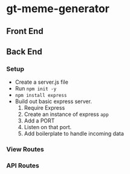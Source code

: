 # gt-meme-generator


## Front End

## Back End

### Setup
* Create a server.js file
* Run `npm init -y`
* `npm install express`
* Build out basic express server.
    1. Require Express
    2. Create an instance of express `app`
    3. Add a PORT
    4. Listen on that port. 
    5. Add boilerplate to handle incoming data

### View Routes

### API Routes

